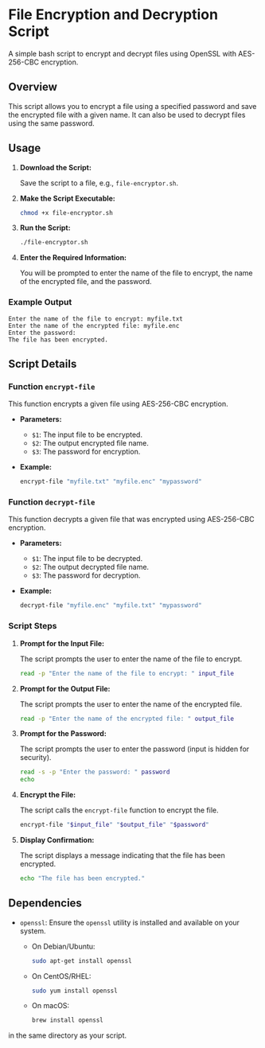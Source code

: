 # File Encryption and Decryption Script

A simple bash script to encrypt and decrypt files using OpenSSL with AES-256-CBC encryption.

## Overview

This script allows you to encrypt a file using a specified password and save the encrypted file with a given name. It can also be used to decrypt files using the same password.

## Usage

1. **Download the Script:**

    Save the script to a file, e.g., `file-encryptor.sh`.

2. **Make the Script Executable:**

    ```bash
    chmod +x file-encryptor.sh
    ```

3. **Run the Script:**

    ```bash
    ./file-encryptor.sh
    ```

4. **Enter the Required Information:**

    You will be prompted to enter the name of the file to encrypt, the name of the encrypted file, and the password.

### Example Output

```
Enter the name of the file to encrypt: myfile.txt
Enter the name of the encrypted file: myfile.enc
Enter the password:
The file has been encrypted.
```

## Script Details

### Function `encrypt-file`

This function encrypts a given file using AES-256-CBC encryption.

- **Parameters:**
  - `$1`: The input file to be encrypted.
  - `$2`: The output encrypted file name.
  - `$3`: The password for encryption.

- **Example:**

    ```bash
    encrypt-file "myfile.txt" "myfile.enc" "mypassword"
    ```

### Function `decrypt-file`

This function decrypts a given file that was encrypted using AES-256-CBC encryption.

- **Parameters:**
  - `$1`: The input file to be decrypted.
  - `$2`: The output decrypted file name.
  - `$3`: The password for decryption.

- **Example:**

    ```bash
    decrypt-file "myfile.enc" "myfile.txt" "mypassword"
    ```

### Script Steps

1. **Prompt for the Input File:**

    The script prompts the user to enter the name of the file to encrypt.

    ```bash
    read -p "Enter the name of the file to encrypt: " input_file
    ```

2. **Prompt for the Output File:**

    The script prompts the user to enter the name of the encrypted file.

    ```bash
    read -p "Enter the name of the encrypted file: " output_file
    ```

3. **Prompt for the Password:**

    The script prompts the user to enter the password (input is hidden for security).

    ```bash
    read -s -p "Enter the password: " password
    echo
    ```

4. **Encrypt the File:**

    The script calls the `encrypt-file` function to encrypt the file.

    ```bash
    encrypt-file "$input_file" "$output_file" "$password"
    ```

5. **Display Confirmation:**

    The script displays a message indicating that the file has been encrypted.

    ```bash
    echo "The file has been encrypted."
    ```

## Dependencies

- `openssl`: Ensure the `openssl` utility is installed and available on your system.

    - On Debian/Ubuntu:

        ```bash
        sudo apt-get install openssl
        ```

    - On CentOS/RHEL:

        ```bash
        sudo yum install openssl
        ```

    - On macOS:

        ```bash
        brew install openssl
        ```
 in the same directory as your script.
